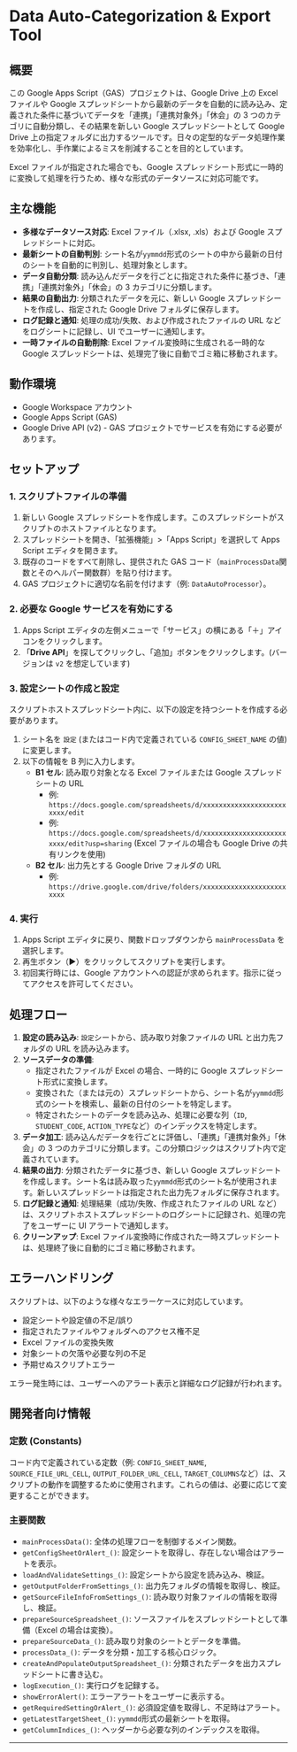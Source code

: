 # Data Auto-Categorization & Export Tool

## 概要

この Google Apps Script（GAS）プロジェクトは、Google Drive 上の Excel ファイルや Google スプレッドシートから最新のデータを自動的に読み込み、定義された条件に基づいてデータを「連携」「連携対象外」「休会」の 3 つのカテゴリに自動分類し、その結果を新しい Google スプレッドシートとして Google Drive 上の指定フォルダに出力するツールです。日々の定型的なデータ処理作業を効率化し、手作業によるミスを削減することを目的としています。

Excel ファイルが指定された場合でも、Google スプレッドシート形式に一時的に変換して処理を行うため、様々な形式のデータソースに対応可能です。

## 主な機能

- **多様なデータソース対応**: Excel ファイル（.xlsx, .xls）および Google スプレッドシートに対応。
- **最新シートの自動判別**: シート名が`yymmdd`形式のシートの中から最新の日付のシートを自動的に判別し、処理対象とします。
- **データ自動分類**: 読み込んだデータを行ごとに指定された条件に基づき、「連携」「連携対象外」「休会」の 3 カテゴリに分類します。
- **結果の自動出力**: 分類されたデータを元に、新しい Google スプレッドシートを作成し、指定された Google Drive フォルダに保存します。
- **ログ記録と通知**: 処理の成功/失敗、および作成されたファイルの URL などをログシートに記録し、UI でユーザーに通知します。
- **一時ファイルの自動削除**: Excel ファイル変換時に生成される一時的な Google スプレッドシートは、処理完了後に自動でゴミ箱に移動されます。

## 動作環境

- Google Workspace アカウント
- Google Apps Script (GAS)
- Google Drive API (v2) - GAS プロジェクトでサービスを有効にする必要があります。

## セットアップ

### 1. スクリプトファイルの準備

1.  新しい Google スプレッドシートを作成します。このスプレッドシートがスクリプトのホストファイルとなります。
2.  スプレッドシートを開き、「拡張機能」>「Apps Script」を選択して Apps Script エディタを開きます。
3.  既存のコードをすべて削除し、提供された GAS コード（`mainProcessData`関数とそのヘルパー関数群）を貼り付けます。
4.  GAS プロジェクトに適切な名前を付けます（例: `DataAutoProcessor`）。

### 2. 必要な Google サービスを有効にする

1.  Apps Script エディタの左側メニューで「サービス」の横にある「＋」アイコンをクリックします。
2.  「**Drive API**」を探してクリックし、「追加」ボタンをクリックします。(バージョンは `v2` を想定しています)

### 3. 設定シートの作成と設定

スクリプトホストスプレッドシート内に、以下の設定を持つシートを作成する必要があります。

1.  シート名を `設定` (またはコード内で定義されている `CONFIG_SHEET_NAME` の値) に変更します。
2.  以下の情報を B 列に入力します。
    - **B1 セル**: 読み取り対象となる Excel ファイルまたは Google スプレッドシートの URL
      - 例: `https://docs.google.com/spreadsheets/d/xxxxxxxxxxxxxxxxxxxxxxxxx/edit`
      - 例: `https://docs.google.com/spreadsheets/d/xxxxxxxxxxxxxxxxxxxxxxxxx/edit?usp=sharing` (Excel ファイルの場合も Google Drive の共有リンクを使用)
    - **B2 セル**: 出力先とする Google Drive フォルダの URL
      - 例: `https://drive.google.com/drive/folders/xxxxxxxxxxxxxxxxxxxxxxxxx`

### 4. 実行

1.  Apps Script エディタに戻り、関数ドロップダウンから `mainProcessData` を選択します。
2.  再生ボタン（▶️）をクリックしてスクリプトを実行します。
3.  初回実行時には、Google アカウントへの認証が求められます。指示に従ってアクセスを許可してください。

## 処理フロー

1.  **設定の読み込み**: `設定`シートから、読み取り対象ファイルの URL と出力先フォルダの URL を読み込みます。
2.  **ソースデータの準備**:
    - 指定されたファイルが Excel の場合、一時的に Google スプレッドシート形式に変換します。
    - 変換された（または元の）スプレッドシートから、シート名が`yymmdd`形式のシートを検索し、最新の日付のシートを特定します。
    - 特定されたシートのデータを読み込み、処理に必要な列（`ID`, `STUDENT_CODE`, `ACTION_TYPE`など）のインデックスを特定します。
3.  **データ加工**: 読み込んだデータを行ごとに評価し、「連携」「連携対象外」「休会」の 3 つのカテゴリに分類します。この分類ロジックはスクリプト内で定義されています。
4.  **結果の出力**: 分類されたデータに基づき、新しい Google スプレッドシートを作成します。シート名は読み取った`yymmdd`形式のシート名が使用されます。新しいスプレッドシートは指定された出力先フォルダに保存されます。
5.  **ログ記録と通知**: 処理結果（成功/失敗、作成されたファイルの URL など）は、スクリプトホストスプレッドシートのログシートに記録され、処理の完了をユーザーに UI アラートで通知します。
6.  **クリーンアップ**: Excel ファイル変換時に作成された一時スプレッドシートは、処理終了後に自動的にゴミ箱に移動されます。

## エラーハンドリング

スクリプトは、以下のような様々なエラーケースに対応しています。

- 設定シートや設定値の不足/誤り
- 指定されたファイルやフォルダへのアクセス権不足
- Excel ファイルの変換失敗
- 対象シートの欠落や必要な列の不足
- 予期せぬスクリプトエラー

エラー発生時には、ユーザーへのアラート表示と詳細なログ記録が行われます。

## 開発者向け情報

### 定数 (Constants)

コード内で定義されている定数（例: `CONFIG_SHEET_NAME`, `SOURCE_FILE_URL_CELL`, `OUTPUT_FOLDER_URL_CELL`, `TARGET_COLUMNS`など）は、スクリプトの動作を調整するために使用されます。これらの値は、必要に応じて変更することができます。

### 主要関数

- `mainProcessData()`: 全体の処理フローを制御するメイン関数。
- `getConfigSheetOrAlert_()`: 設定シートを取得し、存在しない場合はアラートを表示。
- `loadAndValidateSettings_()`: 設定シートから設定を読み込み、検証。
- `getOutputFolderFromSettings_()`: 出力先フォルダの情報を取得し、検証。
- `getSourceFileInfoFromSettings_()`: 読み取り対象ファイルの情報を取得し、検証。
- `prepareSourceSpreadsheet_()`: ソースファイルをスプレッドシートとして準備（Excel の場合は変換）。
- `prepareSourceData_()`: 読み取り対象のシートとデータを準備。
- `processData_()`: データを分類・加工する核心ロジック。
- `createAndPopulateOutputSpreadsheet_()`: 分類されたデータを出力スプレッドシートに書き込む。
- `logExecution_()`: 実行ログを記録する。
- `showErrorAlert()`: エラーアラートをユーザーに表示する。
- `getRequiredSettingOrAlert_()`: 必須設定値を取得し、不足時はアラート。
- `getLatestTargetSheet_()`: `yymmdd`形式の最新シートを取得。
- `getColumnIndices_()`: ヘッダーから必要な列のインデックスを取得。

---
